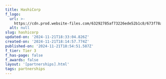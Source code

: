 ```yaml
---
title: HashiCorp
f_logo:
  url: >-
    https://cdn.prod.website-files.com/63292785af73226ede52b1c8/673f78a1eb12efbd120e2f35_HashiCorp%25201.svg
  alt: null
slug: hashicorp
updated-on: '2024-11-21T18:33:04.826Z'
created-on: '2024-11-21T18:14:57.774Z'
published-on: '2024-11-21T18:54:51.587Z'
f_tier: Tier 3
f_has-page: false
f_awards: false
layout: '[partnerships].html'
tags: partnerships
---
```



